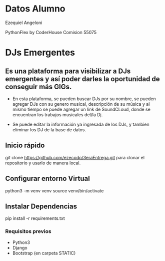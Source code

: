 # Datos Alumno

Ezequiel Angeloni

PythonFlex by CoderHouse
Comision 55075

# DJs Emergentes

## Es una plataforma para visibilizar a DJs emergentes y así poder darles la oportunidad de conseguir más GIGs.

- En esta plataforma, se pueden buscar DJs por su nombre, se pueden agregar DJs con su genero musical, descripción de su música y al mismo tiempo se puede agregar un link de SoundCLoud, donde se encuentran los trabajos musicales del/la Dj.

- Se puede editar la información ya ingresada de los DJs, y tambien eliminar los DJ de la base de datos.

## Inicio rápido

git clone https://github.com/ezecodo/3eraEntrega.git para clonar el repositorio y usarlo de manera local.

## Configurar entorno Virtual

python3 -m venv venv
source venv/bin/activate

## Instalar Dependencias

pip install -r requirements.txt

### Requisitos previos

- Python3
- Django
- Bootstrap (en carpeta STATIC)
